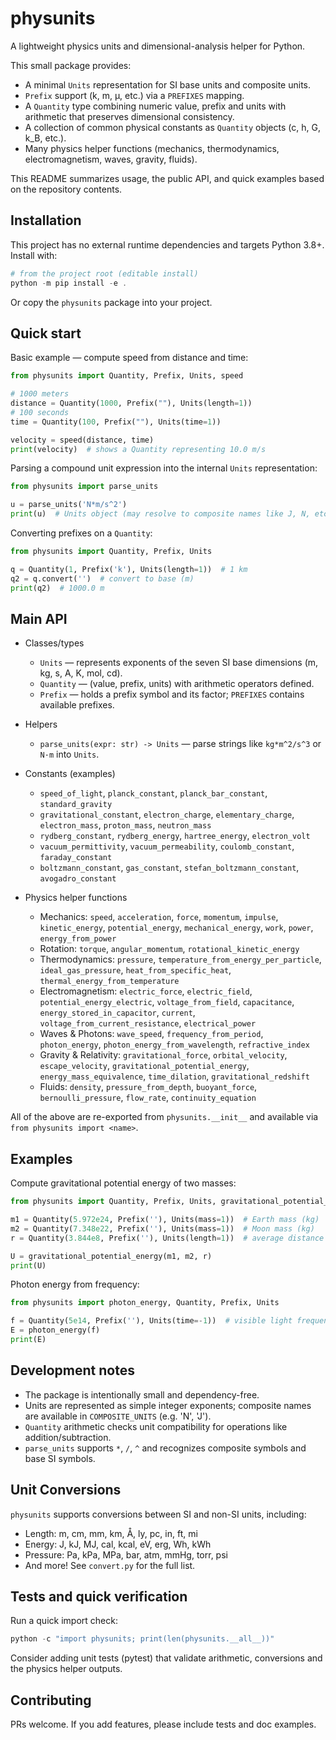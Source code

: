 # physunits

A lightweight physics units and dimensional-analysis helper for Python.

This small package provides:

- A minimal `Units` representation for SI base units and composite units.
- `Prefix` support (k, m, µ, etc.) via a `PREFIXES` mapping.
- A `Quantity` type combining numeric value, prefix and units with arithmetic that preserves dimensional consistency.
- A collection of common physical constants as `Quantity` objects (c, h, G, k_B, etc.).
- Many physics helper functions (mechanics, thermodynamics, electromagnetism, waves, gravity, fluids).

This README summarizes usage, the public API, and quick examples based on the repository contents.

## Installation

This project has no external runtime dependencies and targets Python 3.8+. Install with:

```powershell
# from the project root (editable install)
python -m pip install -e .
```

Or copy the `physunits` package into your project.

## Quick start

Basic example — compute speed from distance and time:

```python
from physunits import Quantity, Prefix, Units, speed

# 1000 meters
distance = Quantity(1000, Prefix(""), Units(length=1))
# 100 seconds
time = Quantity(100, Prefix(""), Units(time=1))

velocity = speed(distance, time)
print(velocity)  # shows a Quantity representing 10.0 m/s
```

Parsing a compound unit expression into the internal `Units` representation:

```python
from physunits import parse_units

u = parse_units('N*m/s^2')
print(u)  # Units object (may resolve to composite names like J, N, etc.)
```

Converting prefixes on a `Quantity`:

```python
from physunits import Quantity, Prefix, Units

q = Quantity(1, Prefix('k'), Units(length=1))  # 1 km
q2 = q.convert('')  # convert to base (m)
print(q2)  # 1000.0 m
```

## Main API

- Classes/types
  - `Units` — represents exponents of the seven SI base dimensions (m, kg, s, A, K, mol, cd).
  - `Quantity` — (value, prefix, units) with arithmetic operators defined.
  - `Prefix` — holds a prefix symbol and its factor; `PREFIXES` contains available prefixes.

- Helpers
  - `parse_units(expr: str) -> Units` — parse strings like `kg*m^2/s^3` or `N·m` into `Units`.

- Constants (examples)
  - `speed_of_light`, `planck_constant`, `planck_bar_constant`, `standard_gravity`
  - `gravitational_constant`, `electron_charge`, `elementary_charge`, `electron_mass`, `proton_mass`, `neutron_mass`
  - `rydberg_constant`, `rydberg_energy`, `hartree_energy`, `electron_volt`
  - `vacuum_permittivity`, `vacuum_permeability`, `coulomb_constant`, `faraday_constant`
  - `boltzmann_constant`, `gas_constant`, `stefan_boltzmann_constant`, `avogadro_constant`

- Physics helper functions
  - Mechanics: `speed`, `acceleration`, `force`, `momentum`, `impulse`, `kinetic_energy`, `potential_energy`, `mechanical_energy`, `work`, `power`, `energy_from_power`
  - Rotation: `torque`, `angular_momentum`, `rotational_kinetic_energy`
  - Thermodynamics: `pressure`, `temperature_from_energy_per_particle`, `ideal_gas_pressure`, `heat_from_specific_heat`, `thermal_energy_from_temperature`
  - Electromagnetism: `electric_force`, `electric_field`, `potential_energy_electric`, `voltage_from_field`, `capacitance`, `energy_stored_in_capacitor`, `current`, `voltage_from_current_resistance`, `electrical_power`
  - Waves & Photons: `wave_speed`, `frequency_from_period`, `photon_energy`, `photon_energy_from_wavelength`, `refractive_index`
  - Gravity & Relativity: `gravitational_force`, `orbital_velocity`, `escape_velocity`, `gravitational_potential_energy`, `energy_mass_equivalence`, `time_dilation`, `gravitational_redshift`
  - Fluids: `density`, `pressure_from_depth`, `buoyant_force`, `bernoulli_pressure`, `flow_rate`, `continuity_equation`

All of the above are re-exported from `physunits.__init__` and available via `from physunits import <name>`.

## Examples

Compute gravitational potential energy of two masses:

```python
from physunits import Quantity, Prefix, Units, gravitational_potential_energy

m1 = Quantity(5.972e24, Prefix(''), Units(mass=1))  # Earth mass (kg)
m2 = Quantity(7.348e22, Prefix(''), Units(mass=1))  # Moon mass (kg)
r = Quantity(3.844e8, Prefix(''), Units(length=1))  # average distance (m)

U = gravitational_potential_energy(m1, m2, r)
print(U)
```

Photon energy from frequency:

```python
from physunits import photon_energy, Quantity, Prefix, Units

f = Quantity(5e14, Prefix(''), Units(time=-1))  # visible light frequency (Hz)
E = photon_energy(f)
print(E)
```

## Development notes

- The package is intentionally small and dependency-free.
- Units are represented as simple integer exponents; composite names are available in `COMPOSITE_UNITS` (e.g. 'N', 'J').
- `Quantity` arithmetic checks unit compatibility for operations like addition/subtraction.
- `parse_units` supports `*`, `/`, `^` and recognizes composite symbols and base SI symbols.

## Unit Conversions
`physunits` supports conversions between SI and non-SI units, including:
- Length: m, cm, mm, km, Å, ly, pc, in, ft, mi
- Energy: J, kJ, MJ, cal, kcal, eV, erg, Wh, kWh
- Pressure: Pa, kPa, MPa, bar, atm, mmHg, torr, psi
- And more! See `convert.py` for the full list.

## Tests and quick verification

Run a quick import check:

```powershell
python -c "import physunits; print(len(physunits.__all__))"
```

Consider adding unit tests (pytest) that validate arithmetic, conversions and the physics helper outputs.

## Contributing

PRs welcome. If you add features, please include tests and doc examples.
